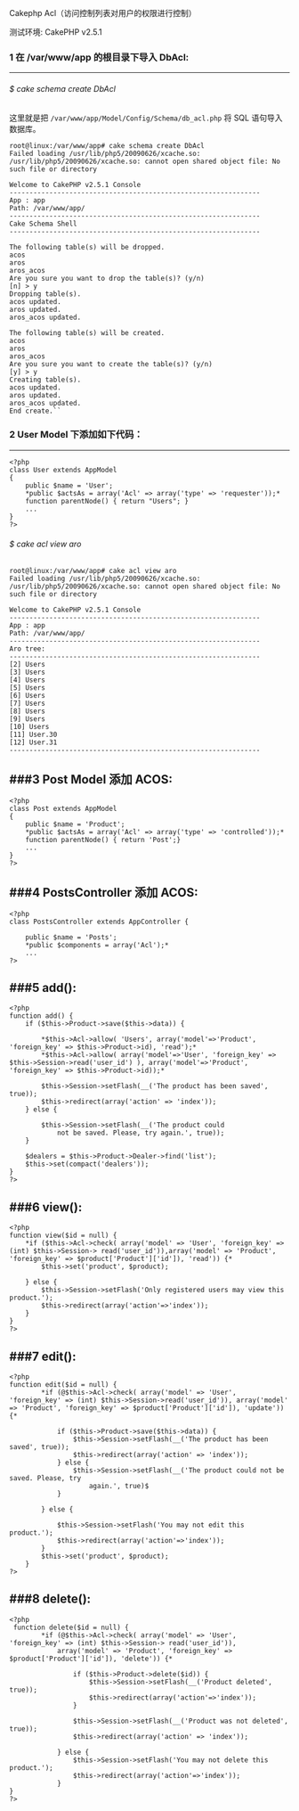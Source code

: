 Cakephp Acl（访问控制列表对用户的权限进行控制）

测试环境: CakePHP v2.5.1

### 1 在 /var/www/app 的根目录下导入 DbAcl:
------------------------------------------

###### $ cake schema create DbAcl

这里就是把 ``/var/www/app/Model/Config/Schema/db_acl.php`` 将 SQL 语句导入数据库。


    root@linux:/var/www/app# cake schema create DbAcl
    Failed loading /usr/lib/php5/20090626/xcache.so:  /usr/lib/php5/20090626/xcache.so: cannot open shared object file: No such file or directory

    Welcome to CakePHP v2.5.1 Console
    ---------------------------------------------------------------
    App : app
    Path: /var/www/app/
    ---------------------------------------------------------------
    Cake Schema Shell
    ---------------------------------------------------------------

    The following table(s) will be dropped.
    acos
    aros
    aros_acos
    Are you sure you want to drop the table(s)? (y/n)
    [n] > y
    Dropping table(s).
    acos updated.
    aros updated.
    aros_acos updated.

    The following table(s) will be created.
    acos
    aros
    aros_acos
    Are you sure you want to create the table(s)? (y/n)
    [y] > y
    Creating table(s).
    acos updated.
    aros updated.
    aros_acos updated.
    End create.``



### 2 User Model 下添加如下代码：
-------------------------------

    <?php
    class User extends AppModel
    {
        public $name = 'User';
        *public $actsAs = array('Acl' => array('type' => 'requester'));*
        function parentNode() { return "Users"; }
        ...
    }
    ?>

###### $ cake acl view aro 

    root@linux:/var/www/app# cake acl view aro
    Failed loading /usr/lib/php5/20090626/xcache.so: /usr/lib/php5/20090626/xcache.so: cannot open shared object file: No such file or directory

    Welcome to CakePHP v2.5.1 Console
    ---------------------------------------------------------------
    App : app
    Path: /var/www/app/
    ---------------------------------------------------------------
    Aro tree:
    ---------------------------------------------------------------
    [2] Users
    [3] Users
    [4] Users
    [5] Users
    [6] Users
    [7] Users
    [8] Users
    [9] Users
    [10] Users
    [11] User.30
    [12] User.31
    ---------------------------------------------------------------

###3 Post Model 添加 ACOS:
--------------------------

    <?php
    class Post extends AppModel
    {
        public $name = 'Product';
        *public $actsAs = array('Acl' => array('type' => 'controlled'));*
        function parentNode() { return 'Post';}
        ...
    }
    ?>

###4 PostsController 添加 ACOS:
------------------------------

    <?php
    class PostsController extends AppController {

        public $name = 'Posts';
        *public $components = array('Acl');*
        ...
    ?>

###5 add():
--------

    <?php
    function add() {
        if ($this->Product->save($this->data)) {

            *$this->Acl->allow( 'Users', array('model'=>'Product', 'foreign_key' => $this->Product->id), 'read');*
            *$this->Acl->allow( array('model'=>'User', 'foreign_key' => $this->Session->read('user_id') ), array('model'=>'Product', 'foreign_key' => $this->Product->id));*

            $this->Session->setFlash(__('The product has been saved', true));
            $this->redirect(array('action' => 'index'));
        } else {

            $this->Session->setFlash(__('The product could 
                not be saved. Please, try again.', true));
        }

        $dealers = $this->Product->Dealer->find('list');
        $this->set(compact('dealers'));
    }
    ?>

###6 view():
---------

    <?php
    function view($id = null) {
        *if ($this->Acl->check( array('model' => 'User', 'foreign_key' => (int) $this->Session-> read('user_id')),array('model' => 'Product', 'foreign_key' => $product['Product']['id']), 'read')) {*
            $this->set('product', $product);

        } else {
            $this->Session->setFlash('Only registered users may view this product.');
            $this->redirect(array('action'=>'index'));
        }
    }
    ?>

###7 edit():
---------

    <?php
    function edit($id = null) {  
            *if (@$this->Acl->check( array('model' => 'User', 'foreign_key' => (int) $this->Session->read('user_id')), array('model' => 'Product', 'foreign_key' => $product['Product']['id']), 'update')) {*

                if ($this->Product->save($this->data)) {
                    $this->Session->setFlash(__('The product has been saved', true));
                    $this->redirect(array('action' => 'index'));
                } else {
                    $this->Session->setFlash(__('The product could not be saved. Please, try
                        again.', true)$
                }

            } else {

                $this->Session->setFlash('You may not edit this product.');
                $this->redirect(array('action'=>'index'));
            }
            $this->set('product', $product);
        }
    ?>

###8 delete():
-----------

    <?php
     function delete($id = null) {
            *if (@$this->Acl->check( array('model' => 'User', 'foreign_key' => (int) $this->Session-> read('user_id')),
                array('model' => 'Product', 'foreign_key' => $product['Product']['id']), 'delete')) {*

                    if ($this->Product->delete($id)) {
                        $this->Session->setFlash(__('Product deleted', true));
                        $this->redirect(array('action'=>'index'));
                    }

                    $this->Session->setFlash(__('Product was not deleted', true));
                    $this->redirect(array('action' => 'index'));

                } else {
                    $this->Session->setFlash('You may not delete this product.');
                    $this->redirect(array('action'=>'index'));
                }
    }
    ?>
